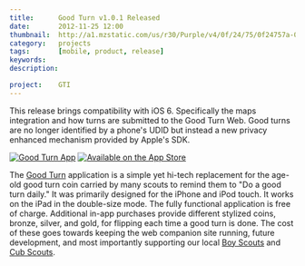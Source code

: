 ```yaml
---
title: 		Good Turn v1.0.1 Released
date: 		2012-11-25 12:00
thumbnail: 	http://a1.mzstatic.com/us/r30/Purple/v4/0f/24/75/0f24757a-0373-25dd-ab7f-577c08e6a311/icon175x175.png
category:	projects
tags: 		[mobile, product, release]
keywords:
description:

project: 	GTI
---
```

This release brings compatibility with iOS 6. Specifically the maps integration and how turns are submitted to the Good Turn Web. Good turns are no longer identified by a phone's UDID but instead a new privacy enhanced mechanism provided by Apple's SDK.

[![Good Turn App][appicon]][GoodTurnApp]
[![Available on the App Store][2]][GoodTurnApp]

The [Good Turn][GoodTurnApp] application is a simple yet hi-tech replacement for the age-old good turn coin carried by many scouts to remind them to "Do a good turn daily." It was primarily designed for the iPhone and iPod touch. It works on the iPad in the double-size mode. The fully functional application is free of charge. Additional in-app purchases provide different stylized coins, bronze, silver, and gold, for flipping each time a good turn is done. The cost of these goes towards keeping the web companion site running, future development, and most importantly supporting our local [Boy Scouts][Troop349] and [Cub Scouts][Pack349].

 [GoodTurnApp]: http://itunes.apple.com/us/app/good-turn/id380482273?mt=8
 [GoodTurnWeb]: http://goodturn.stephenhouser.com/
 [Troop349]: https://sites.google.com/a/stephenhouser.com/troop349/
 [Pack349]: https://sites.google.com/site/pack349buxton/

 [AppStore]: http://itunes.apple.com/us/genre/mobile-software-applications/id36?mt=8
 [appicon-highres]: http://a3.mzstatic.com/us/r30/Purple/v4/0f/24/75/0f24757a-0373-25dd-ab7f-577c08e6a311/icon350x350.jpeg
 [appicon]: http://a1.mzstatic.com/us/r30/Purple/v4/0f/24/75/0f24757a-0373-25dd-ab7f-577c08e6a311/icon175x175.png

  [1]: http://a4.mzstatic.com/us/r30/Purple/v4/1f/ab/15/1fab1520-5100-718d-479a-ffb78c4897bc/mzl.zwpmuekx.175x175-75.jpg
  [2]: http://goodturn.stephenhouser.com/images/AvailableOnTheAppStore-Small.png
  [3]: http://itunes.apple.com/us/app/good-turn/id380482273?mt=8


